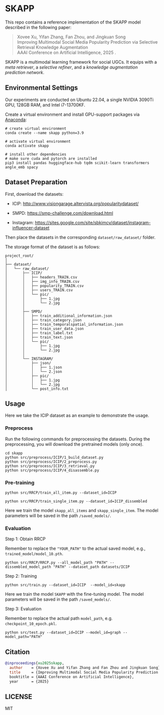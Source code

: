# SKAPP

This repo contains a reference implementation of the SKAPP model described in the following paper:

> Xovee Xu, Yifan Zhang, Fan Zhou, and Jingkuan Song  
> Improving Multimodal Social Media Popularity Prediction via Selective Retrieval Knowledge Augmentation   
> AAAI Conference on Artificial Intelligence, 2025 . 

SKAPP is a multimodal learning framework for social UGCs. It equips
with a *meta retriever*, a *selective refiner*, and a *knowledge augmentation 
prediction network*.

## Environmental Settings

Our experiments are conducted on Ubuntu 22.04, a single NVIDIA 3090Ti GPU, 128GB RAM, and Intel  i7-13700KF. 

Create a virtual environment and install GPU-support packages via [Anaconda](https://www.anaconda.com/):

```shell
# create virtual environment
conda create --name skapp python=3.9

# activate virtual environment
conda activate skapp

# install other dependencies
# make sure cuda and pytorch are installed 
pip3 install pandas huggingface-hub tqdm scikit-learn transformers angle_emb spacy
```

## Dataset Preparation

First, download the datasets:

- ICIP: http://www.visiongarage.altervista.org/popularitydataset/

- SMPD: https://smp-challenge.com/download.html

- Instagram: https://sites.google.com/site/sbkimcv/dataset/instagram-influencer-dataset

Then place the datasets in the corresponding `dataset/raw_dataset/` folder.

The storage format of the dataset is as follows:
```
project_root/
│
├── dataset/
│   └── raw_dataset/
│       ├── ICIP/
│       │   ├── headers_TRAIN.csv
│       │   ├── img_info_TRAIN.csv
│       │   ├── popularity_TRAIN.csv
│       │   ├── users_TRAIN.csv
│       │   └── pic/
│       │       ├── 1.jpg
│       │       └── 2.jpg
│       │
│       ├── SMPD/
│       │   ├── train_additional_information.json
│       │   ├── train_category.json
│       │   ├── train_temporalspatial_information.json
│       │   ├── train_user_data.json
│       │   ├── train_label.txt
│       │   ├── train_text.json
│       │   └── pic/
│       │       ├── 1.jpg
│       │       └── 2.jpg
│       │
│       └── INSTAGRAM/
│           ├── json/
│           │   ├── 1.json
│           │   └── 2.json
│           ├── pic/
│           │   ├── 1.jpg
│           │   └── 2.jpg
│           └── post_info.txt
```


## Usage

Here we take the ICIP dataset as an example to demonstrate the usage.

### Preprocess

Run the following commands for preprocessing the datasets. During the preprocessing, you will download the pretrained models (only once).

```shell
cd skapp
python src/preprocess/ICIP/1_build_dataset.py
python src/preprocess/ICIP/2_preprocess.py
python src/preprocess/ICIP/3_retrieval.py
python src/preprocess/ICIP/4_disassemble.py
```

### Pre-training

```shell
python src/RRCP/train_all_item.py --dataset_id=ICIP
  
python src/RRCP/train_single_item.py --dataset_id=ICIP_dissembled
```

Here we train the model `skapp_all_items` and `skapp_single_item`. The model parameters will be saved in the path `/saved_models/`.

### Evaluation

Step 1: Obtain RRCP

Remember to replace the `"YOUR_PATH"` to the actual saved model, e.g., `trained_model/model_10.pth`.

```shell
python src/RRCP/RRCP.py --all_model_path "PATH" --dissembled_model_path "PATH" --dataset_path datasets/ICIP
```

Step 2: Training

```shell
python src/train.py --dataset_id=ICIP  --model_id=skapp
```

Here we train the model `SKAPP` with the fine-tuning model. The model parameters will be saved in the path `/saved_models/`.

Step 3: Evaluation

Remember to replace the actual path `model_path`, e.g. `checkpoint_10_epoch.pkl`.

```shell
python src/test.py --dataset_id=ICIP --model_id=graph --model_path="PATH"
```

## Citation
```bibtex
@inproceedings{xu2025skapp,
  author    = {Xovee Xu and Yifan Zhang and Fan Zhou and Jingkuan Song},
  title     = {Improving Multimodal Social Media Popularity Prediction via Selective Retrieval Knowledge Augmentation
  booktitle = {AAAI Conference on Artificial Intelligence},
  year      = {2025}
```


## LICENSE

MIT




